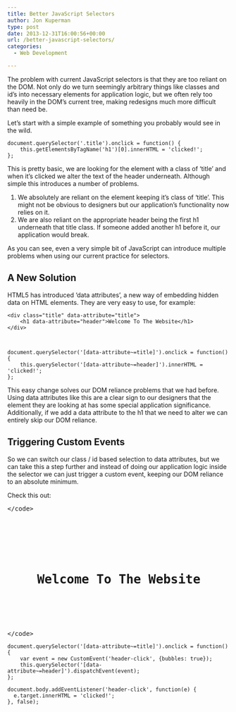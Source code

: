 ```yaml
---
title: Better JavaScript Selectors
author: Jon Kuperman
type: post
date: 2013-12-31T16:00:56+00:00
url: /better-javascript-selectors/
categories:
  - Web Development

---
```

The problem with current JavaScript selectors is that they are too reliant on the DOM. Not only do we turn seemingly arbitrary things like classes and id&#8217;s into necessary elements for application logic, but we often rely too heavily in the DOM&#8217;s current tree, making redesigns much more difficult than need be.

Let&#8217;s start with a simple example of something you probably would see in the wild.

    
    document.querySelector('.title').onclick = function() { 
        this.getElementsByTagName('h1')[0].innerHTML = 'clicked!';
    };
    

This is pretty basic, we are looking for the element with a class of &#8216;title&#8217; and when it&#8217;s clicked we alter the text of the header underneath. Although simple this introduces a number of problems.

  1. We absolutely are reliant on the element keeping it&#8217;s class of &#8216;title&#8217;. This might not be obvious to designers but our application&#8217;s functionality now relies on it.
  2. We are also reliant on the appropriate header being the first h1 underneath that title class. If someone added another h1 before it, our application would break.

As you can see, even a very simple bit of JavaScript can introduce multiple problems when using our current practice for selectors.

## A New Solution

HTML5 has introduced &#8216;data attributes&#8217;, a new way of embedding hidden data on HTML elements. They are very easy to use, for example:

    
    <div class="title" data-attribute="title">
        <h1 data-attribute="header">Welcome To The Website</h1>
    </div>
    

    
    document.querySelector('[data-attribute~=title]').onclick = function() { 
        this.querySelector('[data-attribute~=header]').innerHTML = 'clicked!';
    };
    

This easy change solves our DOM reliance problems that we had before. Using data attributes like this are a clear sign to our designers that the element they are looking at has some special application significance. Additionally, if we add a data attribute to the h1 that we need to alter we can entirely skip our DOM reliance.

## Triggering Custom Events

So we can switch our class / id based selection to data attributes, but we can take this a step further and instead of doing our application logic inside the selector we can just trigger a custom event, keeping our DOM reliance to an absolute minimum.

Check this out:

<pre>&lt;/code>


<div class="title" data-attribute="title">
  <h1 data-attribute="header">
    Welcome To The Website
  </h1>
  
</div>
&lt;/code></pre>

    
    document.querySelector('[data-attribute~=title]').onclick = function() { 
        var event = new CustomEvent('header-click', {bubbles: true});
        this.querySelector('[data-attribute~=header]').dispatchEvent(event);
    };
    
    document.body.addEventListener('header-click', function(e) {
      e.target.innerHTML = 'clicked!';
    }, false);